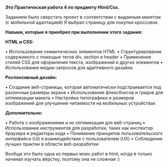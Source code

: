 **Это Практическая работа 4 по предмету Html/Css.**

Заданием было сверстать проект в соответствии с выданным макетом (с мобильной адаптацией)
Я выбрал страницу для покупки кроссовок

**Навыки, которые я приобрел при выполнении этого задания:**

**HTML и CSS:**

• Использование семантических элементов HTML
• Структурирование содержимого с помощью тегов div, section и header
• Применение стилей CSS для оформления текста, изображений и других элементов
• Использование медиа-запросов для адаптивного дизайна

**Респонсивный дизайн:**

• Создание веб-страницы, которая автоматически подстраивается под различные размеры экрана
• Использование флексбоксов и гридов для оптимизации макета
• Настройка типографики и размеров изображений для улучшения читаемости на мобильных устройствах

**Дополнительно:**

• Работа с изображениями и их оптимизация для веб-страниц
• Использование инструментов для разработки, таких как инспектор браузера и редакторы кода
• Понимание принципов пользовательского интерфейса (UI) и взаимодействия с пользователем (UX)
• Соблюдение лучших практик в области веб-разработки

Вообще это было одна из первых моих работ в html, когда я только начинал изучать вёрстку, поэтому она не сложная :)

